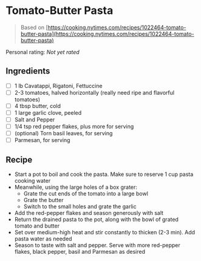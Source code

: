 # Tomato-Butter Pasta

> Based on [https://cooking.nytimes.com/recipes/1022464-tomato-butter-pasta](https://cooking.nytimes.com/recipes/1022464-tomato-butter-pasta)

<!-- {cts} rating=4; (User can specify rating on scale of 1-5) -->

Personal rating: *Not yet rated*

<!-- {cte} -->

<!-- {cts} name_image=tomato_butter_pasta.jpeg; (User can specify image name) -->

<!-- TODO: Capture image -->

<!-- {cte} -->

## Ingredients

- [ ] 1 lb Cavatappi, Rigatoni, Fettuccine
- [ ] 2-3 tomatoes, halved horizontally (really need ripe and flavorful tomatoes)
- [ ] 4 tbsp butter, cold
- [ ] 1 large garlic clove, peeled
- [ ] Salt and Pepper
- [ ] 1/4 tsp red pepper flakes, plus more for serving
- [ ] (optional) Torn basil leaves, for serving
- [ ] Parmesan, for serving

## Recipe

- Start a pot to boil and cook the pasta. Make sure to reserve 1 cup pasta cooking water
- Meanwhile, using the large holes of a box grater:
    - Grate the cut ends of the tomato into a large bowl
    - Grate the butter
    - Switch to the small holes and grate the garlic
- Add the red-pepper flakes and season generously with salt
- Return the drained pasta to the pot, along with the bowl of grated tomato and butter
- Set over medium-high heat and stir constantly to thicken (2-3 min). Add pasta water as needed
- Season to taste with salt and pepper. Serve with more red-pepper flakes, black pepper, basil and Parmesan as desired
